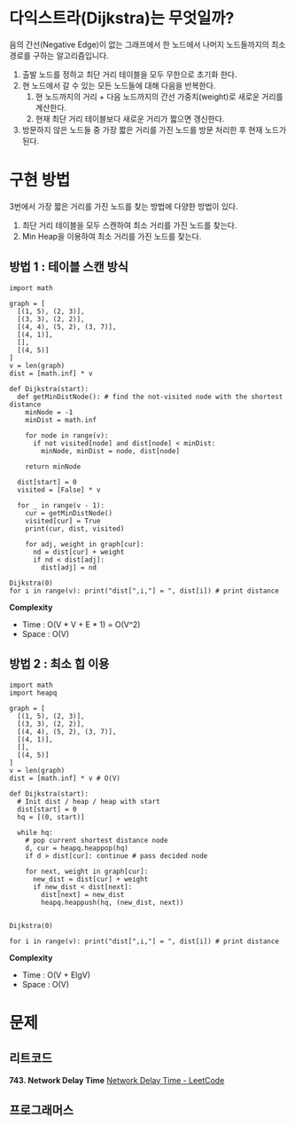 # 다익스트라(Dijkstra)는 무엇일까?

음의 간선(Negative Edge)이 없는 그래프에서 한 노드에서 나머지 노드들까지의 최소 경로를 구하는 알고리즘입니다. 
1. 출발 노드를 정하고 최단 거리 테이블을 모두 무한으로 초기화 한다.
2. 현 노드에서 갈 수 있는 모든 노드들에 대해 다음을 반복한다.
    1. 현 노드까지의 거리 + 다음 노드까지의 간선 가중치(weight)로 새로운 거리를 계산한다.
    2. 현재 최단 거리 테이블보다 새로운 거리가 짧으면 갱신한다.
3. 방문하지 않은 노드들 중 가장 짧은 거리를 가진 노드를 방문 처리한 후 현재 노드가 된다.

# 구현 방법
3번에서 가장 짧은 거리를 가진 노드를 찾는 방법에 다양한 방법이 있다. 
1. 최단 거리 테이블을 모두 스캔하여 최소 거리를 가진 노드를 찾는다.
2. Min Heap을 이용하여 최소 거리를 가진 노드를 찾는다.

## 방법 1 : 테이블 스캔 방식
```
import math

graph = [
  [(1, 5), (2, 3)],
  [(3, 3), (2, 2)],
  [(4, 4), (5, 2), (3, 7)],
  [(4, 1)],
  [],
  [(4, 5)]
]
v = len(graph)
dist = [math.inf] * v

def Dijkstra(start):
  def getMinDistNode(): # find the not-visited node with the shortest distance
    minNode = -1
    minDist = math.inf

    for node in range(v):
      if not visited[node] and dist[node] < minDist: 
        minNode, minDist = node, dist[node]

    return minNode    
  
  dist[start] = 0
  visited = [False] * v
  
  for _ in range(v - 1):
    cur = getMinDistNode()
    visited[cur] = True
    print(cur, dist, visited)

    for adj, weight in graph[cur]:
      nd = dist[cur] + weight
      if nd < dist[adj]:
        dist[adj] = nd

Dijkstra(0)
for i in range(v): print("dist[",i,"] = ", dist[i]) # print distance
```
<b> Complexity </b>
* Time : O(V * V + E * 1) = O(V^2)
* Space : O(V)

## 방법 2 : 최소 힙 이용
```
import math
import heapq

graph = [
  [(1, 5), (2, 3)],
  [(3, 3), (2, 2)],
  [(4, 4), (5, 2), (3, 7)],
  [(4, 1)],
  [],
  [(4, 5)]
]
v = len(graph)
dist = [math.inf] * v # O(V)

def Dijkstra(start):
  # Init dist / heap / heap with start
  dist[start] = 0
  hq = [(0, start)]

  while hq:
    # pop current shortest distance node
    d, cur = heapq.heappop(hq) 
    if d > dist[cur]: continue # pass decided node
      
    for next, weight in graph[cur]: 
      new_dist = dist[cur] + weight
      if new_dist < dist[next]:
        dist[next] = new_dist
        heapq.heappush(hq, (new_dist, next))


Dijkstra(0)

for i in range(v): print("dist[",i,"] = ", dist[i]) # print distance
```
<b> Complexity </b>
* Time : O(V + ElgV)
* Space : O(V)

# 문제
## 리트코드
**743. Network Delay Time**
[Network Delay Time - LeetCode](https://leetcode.com/problems/network-delay-time/)

## 프로그래머스
